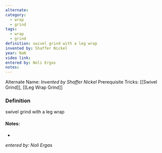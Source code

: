 ```yaml
---
alternate: 
category:
  - wrap
  - grind
tags:
  - wrap
  - grind
definition: swivel grind with a leg wrap
invented by: Shaffer Nickel
year: NaN
video link: 
entered by: Noli Ergas
notes: 
---
```

Alternate Name: 
*Invented by Shaffer Nickel*
Prerequisite Tricks: [[Swivel Grind]], [[Leg Wrap Grind]]

### Definition
swivel grind with a leg wrap


#### Notes:
- 
*entered by: Noli Ergas*
